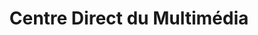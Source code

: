 ---
title: "Centre Direct du Multimédia"
url: /pecqueuse/centre-direct-du-multimedia/
shop: Computer
---